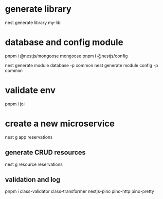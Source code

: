 # generate library
nest generate library my-lib

# database and config module
pnpm i @nestjs/mongoose mongoose
pnpm i @nestjs/config

nest generate module database -p common 
nest generate module config -p common 

# validate env
pnpm i joi

# create a new microservice
nest g app reservations
## generate CRUD resources
nest g resource reservations
## validation and log
pnpm i class-validator class-transformer nestjs-pino pino-http pino-pretty